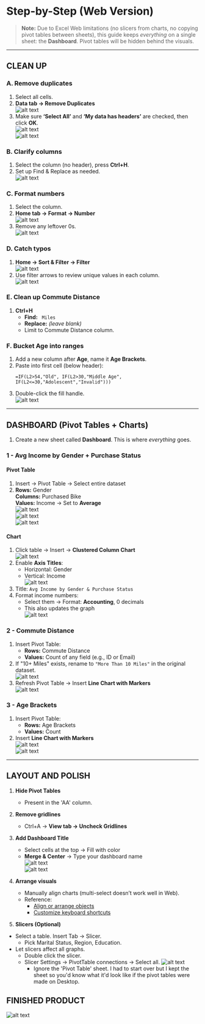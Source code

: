 # Step-by-Step (Web Version)

> **Note:** Due to Excel Web limitations (no slicers from charts, no copying pivot tables between sheets), this guide keeps *everything* on a single sheet: the **Dashboard**. Pivot tables will be hidden behind the visuals.

---

## CLEAN UP

### A. Remove duplicates  
1. Select all cells.  
2. **Data tab → Remove Duplicates**  
   ![alt text](/docs/assets/A-2.png)  
3. Make sure **‘Select All’** and **‘My data has headers’** are checked, then click **OK**.  
   ![alt text](/docs/assets/A-3-1.png)  
   ![alt text](/docs/assets/A-3-2.png)

### B. Clarify columns  
1. Select the column (no header), press **Ctrl+H**.  
2. Set up Find & Replace as needed.  
   ![alt text](/docs/assets/B-2.png)

### C. Format numbers  
1. Select the column.  
2. **Home tab → Format → Number**  
   ![alt text](/docs/assets/C-2.png)  
3. Remove any leftover 0s.  
   ![alt text](/docs/assets/C-3.png)

### D. Catch typos  
1. **Home → Sort & Filter → Filter**  
   ![alt text](/docs/assets/D-1.png)  
2. Use filter arrows to review unique values in each column.  
   ![alt text](/docs/assets/D-2.png)

### E. Clean up Commute Distance  
1. **Ctrl+H**  
   - **Find:** ` Miles`  
   - **Replace:** *(leave blank)*  
   - Limit to Commute Distance column.

### F. Bucket Age into ranges  
1. Add a new column after **Age**, name it **Age Brackets**.  
2. Paste into first cell (below header):  
   ```excel
   =IF(L2>54,"Old", IF(L2>30,"Middle Age", IF(L2<=30,"Adolescent","Invalid")))
   ```  
3. Double-click the fill handle.  
   ![alt text](/docs/assets/F-3.png)

---

## DASHBOARD (Pivot Tables + Charts)

1. Create a new sheet called **Dashboard**. This is where *everything* goes.

### 1 - Avg Income by Gender + Purchase Status  
#### Pivot Table  
1. Insert → Pivot Table → Select entire dataset  
2. **Rows:** Gender  
   **Columns:** Purchased Bike  
   **Values:** Income → Set to **Average**  
   ![alt text](/docs/assets/PT-avg-income-1.png)  
   ![alt text](/docs/assets/PT-avg-income-2.png)  
   ![alt text](/docs/assets/PT-avg-income-3.png)

#### Chart  
1. Click table → Insert → **Clustered Column Chart**  
   ![alt text](/docs/assets/Visual-avg-income-1.png)  
2. Enable **Axis Titles**:  
   - Horizontal: Gender  
   - Vertical: Income  
   ![alt text](/docs/assets/Visual-avg-income-2.png)  
3. Title: `Avg Income by Gender & Purchase Status`  
4. Format income numbers:  
   - Select them → Format: **Accounting**, 0 decimals  
   - This also updates the graph  
   ![alt text](/docs/assets/Visual-avg-income-3.png)

### 2 - Commute Distance  
1. Insert Pivot Table:  
   - **Rows:** Commute Distance  
   - **Values:** Count of any field (e.g., ID or Email)  
2. If "10+ Miles" exists, rename to `"More Than 10 Miles"` in the original dataset.  
   ![alt text](/docs/assets/Visual-commute-1.png)  
3. Refresh Pivot Table → Insert **Line Chart with Markers**  
   ![alt text](/docs/assets/Visual-commute-2.png)

### 3 - Age Brackets  
1. Insert Pivot Table:  
   - **Rows:** Age Brackets  
   - **Values:** Count  
2. Insert **Line Chart with Markers**  
   ![alt text](/docs/assets/Visual-age-1.png)  
   ![alt text](/docs/assets/Visual-age-2.png)

---

## LAYOUT AND POLISH

1. **Hide Pivot Tables**  
   - Present in the 'AA' column.

2. **Remove gridlines**  
   - Ctrl+A → **View tab → Uncheck Gridlines**

3. **Add Dashboard Title**  
   - Select cells at the top → Fill with color  
   - **Merge & Center** → Type your dashboard name  
   ![alt text](/docs/assets/Dashboard-3.png)  
   ![alt text](/docs/assets/Dashboard-3-2.png)

4. **Arrange visuals**  
   - Manually align charts (multi-select doesn’t work well in Web).  
   - Reference:  
     - [Align or arrange objects](https://support.microsoft.com/en-us/office/align-or-arrange-objects-bfd91078-2078-4b35-8672-f6270690b3b8#id0ebbf=web)  
     - [Customize keyboard shortcuts](https://support.microsoft.com/en-us/office/customize-keyboard-shortcuts-9a92343e-a781-4d5a-92f1-0f32e3ba5b4d)

5. **Slicers (Optional)**  
  - Select a table. Insert Tab -> Slicer.
    - Pick Marital Status, Region, Education.
  - Let slicers affect all graphs.
    - Double click the slicer. 
    - Slicer Settings -> PivotTable connections -> Select all.
      ![alt text](/docs/assets/Dashboard-5.png)
        - Ignore the 'Pivot Table' sheet. I had to start over but I kept the sheet so you'd know what it'd look like if the pivot tables were made on Desktop.

## FINISHED PRODUCT
![alt text](/docs/assets/finished-product.png)